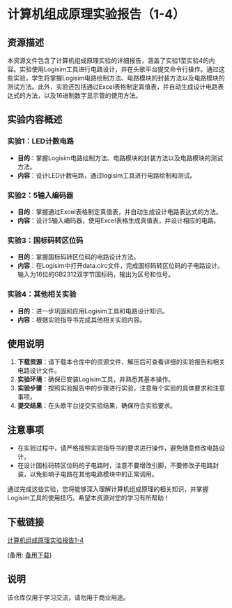 # 计算机组成原理实验报告（1-4）

## 资源描述

本资源文件包含了计算机组成原理实验的详细报告，涵盖了实验1至实验4的内容。实验使用Logisim工具进行电路设计，并在头歌平台提交命令行操作。通过这些实验，学生将掌握Logisim电路绘制方法、电路模块的封装方法以及电路模块的测试方法。此外，实验还包括通过Excel表格制定真值表，并自动生成设计电路表达式的方法，以及16进制数字显示管的使用方法。

## 实验内容概述

### 实验1：LED计数电路
- **目的**：掌握Logisim电路绘制方法、电路模块的封装方法以及电路模块的测试方法。
- **内容**：设计LED计数电路，通过logisim工具进行电路绘制和测试。

### 实验2：5输入编码器
- **目的**：掌握通过Excel表格制定真值表，并自动生成设计电路表达式的方法。
- **内容**：设计5输入编码器，使用Excel表格生成真值表，并设计相应的电路。

### 实验3：国标码转区位码
- **目的**：掌握国标码转区位码的电路设计方法。
- **内容**：在Logisim中打开data.circ文件，完成国标码转区位码的子电路设计。输入为16位的GB2312双字节国标码，输出为区号和位号。

### 实验4：其他相关实验
- **目的**：进一步巩固和应用Logisim工具和电路设计知识。
- **内容**：根据实验指导书完成其他相关实验内容。

## 使用说明

1. **下载资源**：请下载本仓库中的资源文件，解压后可查看详细的实验报告和相关电路设计文件。
2. **实验环境**：确保已安装Logisim工具，并熟悉其基本操作。
3. **实验步骤**：按照实验报告中的步骤进行实验，注意每个实验的具体要求和注意事项。
4. **提交结果**：在头歌平台提交实验结果，确保符合实验要求。

## 注意事项

- 在实验过程中，请严格按照实验指导书的要求进行操作，避免随意修改电路设计。
- 在设计国标码转区位码的子电路时，注意不要增改引脚，不要修改子电路封装，以免影响子电路在其他电路模块中的正常调用。

通过完成这些实验，您将能够深入理解计算机组成原理的相关知识，并掌握Logisim工具的使用技巧。希望本资源对您的学习有所帮助！

## 下载链接
[计算机组成原理实验报告1-4](https://pan.quark.cn/s/1e5d3e2fb8e4) 

(备用: [备用下载](https://pan.baidu.com/s/1wDHGLiPSWrL-rj-Rl4sAag?pwd=1234))

## 说明

该仓库仅用于学习交流，请勿用于商业用途。
